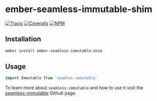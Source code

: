 # ember-seamless-immutable-shim

[![Travis][ci-img]][ci-url] [![Coveralls][cov-img]][cov-url] [![NPM][npm-img]][npm-url]

## Installation

```bash
ember install ember-seamless-immutable-shim
```

## Usage

```js
import Immutable from 'seamles-immutable'
```

To learn more about `seamless-immutable` and how to use it visit the [seamless-immutable](https://github.com/rtfeldman/seamless-immutable) Github page.

[ci-img]: https://img.shields.io/travis/ciena-blueplanet/ember-seamless-immutable-shim.svg "Travis CI Build Status"
[ci-url]: https://travis-ci.org/ciena-blueplanet/ember-seamless-immutable-shim
[cov-img]: https://img.shields.io/coveralls/cciena-blueplanet/ember-seamless-immutable-shim.svg "Coveralls Code Coverage"
[cov-url]: https://coveralls.io/github/ciena-blueplanet/ember-seamless-immutable-shim
[npm-img]: https://img.shields.io/npm/v/ember-seamless-immutable-shim.svg "NPM Version"
[npm-url]: https://www.npmjs.com/package/ember-seamless-immutable-shim
